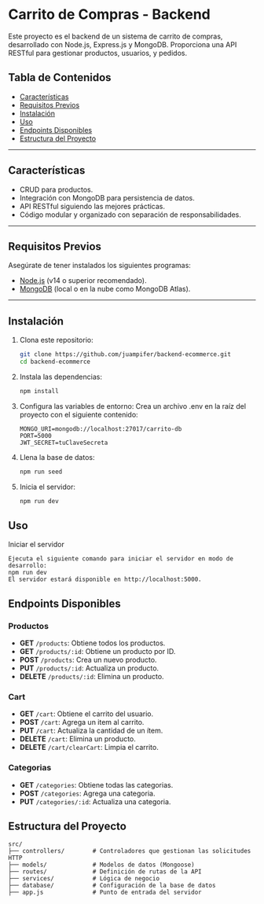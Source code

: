 # Carrito de Compras - Backend

Este proyecto es el backend de un sistema de carrito de compras, desarrollado con Node.js, Express.js y MongoDB. Proporciona una API RESTful para gestionar productos, usuarios, y pedidos.

## Tabla de Contenidos
- [Características](#características)
- [Requisitos Previos](#requisitos-previos)
- [Instalación](#instalación)
- [Uso](#uso)
- [Endpoints Disponibles](#endpoints-disponibles)
- [Estructura del Proyecto](#estructura-del-proyecto)

---

## Características
- CRUD para productos.
- Integración con MongoDB para persistencia de datos.
- API RESTful siguiendo las mejores prácticas.
- Código modular y organizado con separación de responsabilidades.

---

## Requisitos Previos
Asegúrate de tener instalados los siguientes programas:
- [Node.js](https://nodejs.org/) (v14 o superior recomendado).
- [MongoDB](https://www.mongodb.com/) (local o en la nube como MongoDB Atlas).

---

## Instalación

1. Clona este repositorio:
   ```bash
   git clone https://github.com/juampifer/backend-ecommerce.git
   cd backend-ecommerce
2.	Instala las dependencias:
    ```bash
    npm install
3.	Configura las variables de entorno:
    Crea un archivo .env en la raíz del proyecto con el siguiente contenido:
    ```env
    MONGO_URI=mongodb://localhost:27017/carrito-db
    PORT=5000
    JWT_SECRET=tuClaveSecreta
4.	Llena la base de datos:
    ```bash
    npm run seed
5.	Inicia el servidor:
    ```bash
    npm run dev
## Uso

Iniciar el servidor

    Ejecuta el siguiente comando para iniciar el servidor en modo de desarrollo: 
    npm run dev
    El servidor estará disponible en http://localhost:5000.

## Endpoints Disponibles

### Productos
- **GET** `/products`: Obtiene todos los productos.
- **GET** `/products/:id`: Obtiene un producto por ID.
- **POST** `/products`: Crea un nuevo producto.
- **PUT** `/products/:id`: Actualiza un producto.
- **DELETE** `/products/:id`: Elimina un producto.

### Cart
- **GET** `/cart`: Obtiene el carrito del usuario.
- **POST** `/cart`: Agrega un item al carrito.
- **PUT** `/cart`: Actualiza la cantidad de un ítem.
- **DELETE** `/cart`: Elimina un producto.
- **DELETE** `/cart/clearCart`: Limpia el carrito.

### Categorias
- **GET** `/categories`: Obtiene todas las categorias.
- **POST** `/categories`: Agrega una categoria.
- **PUT** `/categories/:id`: Actualiza una categoria.

## Estructura del Proyecto

```plaintext
src/
├── controllers/        # Controladores que gestionan las solicitudes HTTP
├── models/             # Modelos de datos (Mongoose)
├── routes/             # Definición de rutas de la API
├── services/           # Lógica de negocio
├── database/           # Configuración de la base de datos
├── app.js              # Punto de entrada del servidor
